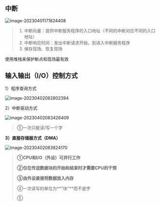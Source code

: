  

## 中断

![image-20230401171824408](https://picgo-picture-storage.oss-cn-guangzhou.aliyuncs.com/img/image-20230401171824408.png)

> 1. 中断向量：提供中断服务程序的入口地址（不同的中断对应不同的入口地址）
> 2. 中断响应时间：发出中断请求开始，到进入中断服务程序
> 3. 保存现场、恢复现场

使用堆栈来保护断点和现场最有效

## 输入输出（I/O）控制方式

1）程序查询方式

![image-20230402082802394](https://picgo-picture-storage.oss-cn-guangzhou.aliyuncs.com/img/image-20230402082802394.png)

2）中断驱动方式

![image-20230402083426409](https://picgo-picture-storage.oss-cn-guangzhou.aliyuncs.com/img/image-20230402083426409.png)

> ⑤一次只能读/写一个字

**3）直接存储器方式（DMA）**

![image-20230402083824170](https://picgo-picture-storage.oss-cn-guangzhou.aliyuncs.com/img/image-20230402083824170.png)

> **①CPU和I/O（外设）可并行工作**
>
> **②仅在传送数据块的开始和结束时才需要CPU的干预**
>
> **③由外设直接将数据放入内存**
>
> ④一次读写的单位为**"块"**而不是字
>
> ⑤